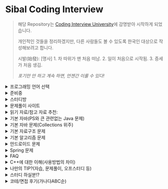 # Sibal Coding Interview

> 해당 Repository는 [Coding Interview University](https://github.com/jwasham/coding-interview-university)에 감명받아 시작하게 되었습니다.
>
> 개인적인 것들을 정리하겠지만, 다른 사람들도 볼 수 있도록 한국인 대상으로 작성해보려고 합니다.
>
> 시발(始發): [명사] 1. 차 따위가 맨 처음 떠남. 2. 일이 처음으로 시작됨. 3. 증세가 처음 생김.
>
> *포기만 안 하고 계속 하면, 언젠간 이룰 수 있다!*

<details>
<summary>프로그래밍 언어 선택</summary>

- [Javscript](README-js.md)
- [Python](README-py.md)
- [C++](README-cpp.md)
- [C](README-c.md)

</details>

<details>
<summary>준비중</summary>
 
- [English](https://github.com/chanjungkim/coding-interview-shit/issues/1)

</details>

<details>
<summary>스터디방</summary>
 
- [알고리즘 자습방](https://open.kakao.com/o/gNPnHZq)
- [자바/코틀린/JS 알고리즘 자습방](https://open.kakao.com/o/gK0gr6T)

</details>

<details>
<summary>문제풀이 사이트</summary>
 
- [백준(BOJ)](http://boj.kr)
> [알고리즘 자습방 그룹](https://www.acmicpc.net/group/2657)
>
> 국내 가장 인기 있는 사이트.
>
> 11월 11일 빼빼로 이벤트함.
>
> Code.plus에서 온라인 강의 들을 수 있음(3만원~10만원 꼴. 할인, 패키지도 있음. 내용 괜찮음.)
>
> 각 강의 마다 맛보기 강의 들을 수 있음.
>
> 유투브 채널있음(참고 자료 확인)
- [SW Expert Academy(SWEA, Samsung)](https://swexpertacademy.com)
> SW Test 볼 수 있음(A, B, C형. 무료.)
>
> 무료 강의 있음.
>
> 프로그래머스 - https://programmers.co.kr
>
> 카카오톡 코테는 여기서 봄.
>
> 예전 카카오톡 코테를 풀어볼 수 있음. 다른 문제도 있음.

</details>

<details>
<summary>읽기 자료/참고 자료 추천:</summary>
 
## 블로그
- [박트리님의 ‘알고리즘 공부, 어떻게 해야하나요’](http://baactree.tistory.com/52)
## 유튜브
- [엔지니어대한민국](https://www.youtube.com/c/damazzang)
- [부경대 교수님(권오흠)](https://www.youtube.com/channel/UC-cOmaeWLm7Ii7erMQNatvA)
- [스타트링크(백준)](https://www.youtube.com/channel/UCDNIW41TtRlgRtuZ4pos2IA)
## 교재
- [Do it! 자료구조와 함께 배우는 알고리즘 입문(거의 자료구조 책임)](https://www.aladin.co.kr/shop/wproduct.aspx?ItemId=143301556) 
- [알고리즘 트레이닝](https://www.aladin.co.kr/shop/wproduct.aspx?ItemId=110847940)
## 기타
- [시각화](https://www.cs.usfca.edu/~galles/visualization/Algorithms.html)

</details>

<details><summary>기본 자바(PS와 큰 관련없는 Java 문제)</summary>

###### ‘코딩 테스트’에 관련된 문제들은 다른 카테고리에 작성해주시기 바랍니다.
- 접근제어자 접근범위
- 인터페이스, 추상클래스 차이
- 예외처리
- 생성자의 종류

</details>
<details>
 <summary>기본 자바 문제(Collections 위주)</summary>
 
###### 아래의 문제는 ‘코딩 테스트’에 관련된 문제이므로 Thread나 네트워크 등의 PS(Problem Solving)와 관련 없는 내용은 배제해주시기 바랍니다.
- [equals() 와 ==의 차이]()
- [sort() 사용법]()
- [중복 체크?]()
- [순서 유무?]()
- [imprements 와 extends의 차이]()
- [ArrayList<Integer>처럼 <>안에 넣을 수 있는 것은? 무엇만 가능한가?]()
- [가변인자란?]()
- [for문의 종류는?]()
- [toString()은 무엇을 하는 애인가?]()

</details>

<details>
 <summary>기본 자료구조 문제</summary>
 
###### 아래의 문제는 ‘코딩 테스트’에 관련된 문제이므로 관련 없는 내용은 배제해주시기 바랍니다.
- [ArrayList와 LinkedList 차이]()
- [LinkedList의 노드는 어떻게 구성되어있나? 추가, 삭제, 검색에서 어떻게 동작하게 되나?]()
- [Hash의 시간복잡도는?]()
- [속도가 가장 빠른 Sorting 방법은? 그리고 그 시간 복잡도는?]()
- [일반적으로 for문 하나는 시간 복잡도로 어떻게 나타내는가?]()
- [for문이 몇 번 돌아야 1초 정도일까?]()
- [재귀 함수의 시간 복잡도는 어떻게 구하는가?]()

</details>

<details>
 <summary>기본 알고리즘 문제</summary>
 
- [그리디 알고리즘(욕심쟁이 기법, Greedy Algorithm)이란?]()
- [분할 정복(Divide and Conquer)이란?]()
- [완전 탐색(Brute Force)이란?]()
- [백트래킹(Backtracking)이란?]()
- [인접 리스트와 인접 배열이란? 입력을 어떻게 받아 어떻게 저장하는가?]()
- [BFS란?]()
- [DFS란?]()
- [스택은 언제 쓰이는가? DFS? BFS?]()
- [큐는 언제 쓰이는가? DFS? BFS?]()
- [맵 안에서 넓이를 구할 때 무엇을 사용하는가?]()
- [맵 안에서 영역의 개수를 구할 때 무엇을 사용하는가?]()
- [비트마스크란?]()
- [전위, 중위, 후위는 어떤 그래프 탐색에서 어떤 부분을 달리하여 얻을 수 있는가?]()
- [조합은 무엇이고 순열은 무엇인가?]()
- [|와 ||, &와 &&의 차이는?]()
- [1, 4, 16, ...처럼 4의 거듭제곱을 계산할 때 빠른 방법은?]()
- [GCD와 LCM는 무엇이며 어떻게 구하는가?]()
- [등차수열과 등비수열에서 수열의 합은 어떻게 구하는가?]()
- [알파벳 갯수는 총 몇 개이며, ASCII코드 중 a와 z 그리고 A와 Z를 숫자로 나타내면 얼마일까?]()
- [String을 더할 때 빠르게 하는 방법은 무엇일까?]()
- [입력과 출력이 많을 경우 입출력 방법 중 무엇을 사용하면 빠를까?]()
- [10진수의 숫자를 Binary인 String으로 표현하려면 어떻게 해야할까?]()
- [String을 index에 따라 어떻게 쪼갤 수 있을까?]()
- [String을 규칙에 따라(쉼표나 공백 등)으로 나눠 배열에 담을 수 있을까?]()
- [DP에서 쓰이는 것은 Memoryzation OR Memoization(r없음)? 왜 그리고 어떻게 사용하는 가?]()
- [Bottom-up은 뭐고 Top-down은 뭘까? 어느 알고리즘에서 사용되는 말인가? 어떻게 구현하는 가?]()
- [우선순위 큐(PQ, Priority Queue)는 어떤 애고 어떤 유형에서 유용하게 쓰이는가?]()
- [C++의 pair는 어떻게 자바로 구현하는가?]()
 
</details>
 
<details>
 <summary>안드로이드 문제</summary>

- [4대 컴포넌트에 대해 설명하시오]()
- [Thread 간 통신 방법]()
- [Looper란?]()
- [커스텀뷰란? 커스텀뷰 만드는 방법]()
- [생명 주기에 대해 설명하시오.]()
- [RecyclerView란? 사용 방법은?]()
- [Context란? 어떤 종류가 있는가?]()
- [AsyncTask 사용법]()
- [Thread와 Handler 차이]()
- [Serializable와 Parcelable 차이]()
- [데이터 저장 방식 5가지 비교 - SQLite, Shared Preference, File, Property, Network]()
- [명시적 인텐트 VS 암시적 인텐트]()
- [ANR이란?]()
- [Activity와 Fragment의 차이]()
- [Data Binding이란?]()
- [timeout 핸들링 방법]()
- [iOS와 차이점]()
- [MVC, MVP, MVVM 패턴에 대해 설명, 각 아키텍쳐에 대해 패키지 구성을 어떻게 하는가?]()
- [9-Patch란?]()
- [Job Scheduler란?]()
- [Work Manager란?]()
- [AAC의 종류와 각각에 대해 설명하시오]()
- [Shared Preference 보안 이슈에 대해 설명 및 대처 방법]()
- [Serializa란 무엇인가? 종류는?]()

</details>
 
<details>
 <summary>Spring 문제</summary>

</details>
 
<details><summary>FAQ</summary>
 
1. 
    Q: 취업할 때 자격증, 영어 중요해요?.

    A: 자격증은 정보처리기사 외엔 메리트 없고 영어성적은 있으면 좋지만 엄청 중요한 거 같진 않습니다. 중견 기업 이하에서는 자격증이 아무것도 없어도 포트폴리오가 뛰어나서 합격한다던가 삼성 같은 대기업에선 평균 3학점 이하인데도 PS가 뛰어나 입사한 케이스도 있습니다. 하지만, 자격증을 제외한 것이 동일 스펙이라면 자격증이 있는게 나을 것입니다.
 
2.
    Q: 알고리즘 어떻게 시작해요? 

    A: 참고 자료에서 [박트리님의 블로그](http://baactree.tistory.com/52)를 확인해보세요.

</details>

<details><summary>C++에 대한 이해(사용방법의 차이)</summary>
 
- [using namespace std; 는 무엇?]()
- [입출력 방법?]()
- [구조체 생성 및 사용법?]()
- [자바엔 없지만, 조합 문제에서 사용할 수 있는 유용한 메소드는?]()
- [포인터 사용 방법]()

</details>

<details><summary>나만의 TIP?(자습, 문제풀이, 오프스터디 등)</summary>
</details>

<details><summary>스터디 하실분!?</summary>
 
- [Discord 채널](https://discord.gg/Uf3Nr3M)

</details>

<details><summary>코테/면접 후기(가나다ABC순)</summary>

##### ㄹ
<details><summary>라인</summary>
 
- [닉네임 or 이메일 or 아무거나: 내용](career/review/line.md)

</details>

##### ㅇ
<details><summary>우아한형제</summary>
 
- [닉네임 or 이메일 or 아무거나: 내용](career/review/woowa-brothers.md)

</details>

##### ㅅ
<details><summary>삼성</summary>
 
- [닉네임 or 이메일 or 아무거나: 내용](career/review/samsung.md)

</details>

##### ㅋ
<details><summary>카카오</summary>
 
- [닉네임 or 이메일 or 아무거나: 내용](career/review/kakao.md)

</details>

##### N
<details><summary>NHN</summary>
 
- [닉네임 or 이메일 or 아무거나: 내용](career/review/nhn.md)

</details>

</details>
